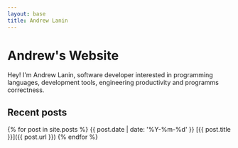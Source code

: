 ```yaml
---
layout: base
title: Andrew Lanin
---
```


# Andrew's Website

Hey! I'm Andrew Lanin, software developer interested in programming languages, development tools, engineering productivity and programms correctness.


## Recent posts

{% for post in site.posts %}
{{ post.date | date: '%Y-%m-%d' }} [{{ post.title }}]({{ post.url }})
{% endfor %}
